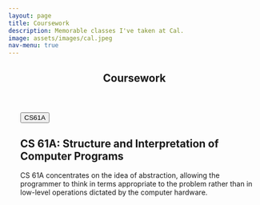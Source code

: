 ```yaml
---
layout: page
title: Coursework
description: Memorable classes I've taken at Cal.
image: assets/images/cal.jpeg
nav-menu: true
---
```


<!-- Main -->
<div id="main" class="alt">

<!-- One -->
<section id="one">
	<div class="inner">
		<header class="major">
			<h1>Coursework</h1>
		</header>

<ul class="actions"> 
	<h2><button onclick="window.location.href = 'https://cs61a.org';">CS61A</button></h2>

<!-- Content -->
<h2 id="content">CS 61A: Structure and Interpretation of Computer Programs</h2> 

<div class="box">
	<p>CS 61A concentrates on the idea of abstraction, allowing the programmer to think in terms appropriate to the problem rather than in low-level operations dictated by the computer hardware.</p>
</div>	

